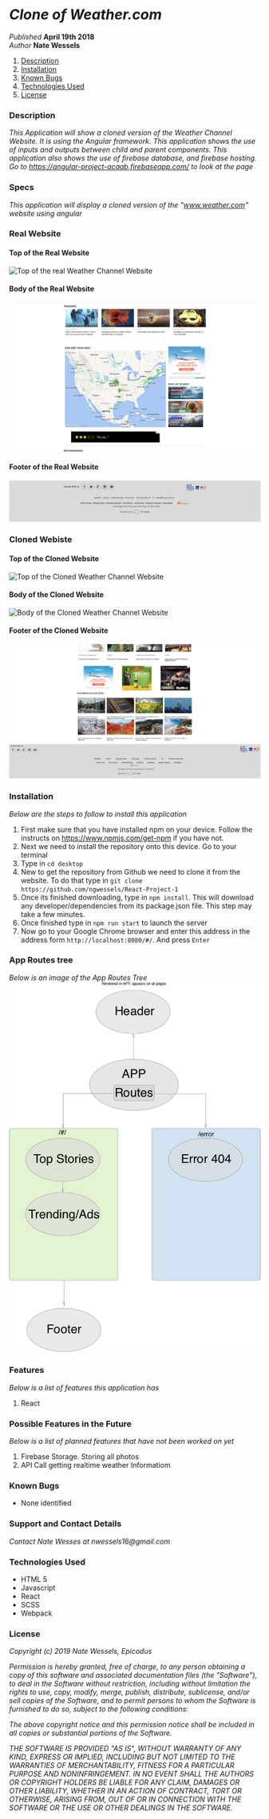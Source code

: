 # _Clone of Weather.com_

_Published_ **April 19th 2018**<br>
_Author_ **Nate Wessels**

1. [Description](#description)
1. [Installation](#installation)
1. [Known Bugs](#known-bugs)
1. [Technologies Used](#technologies-used)
1. [License](#license)

### Description

_This Application will show a cloned version of the Weather Channel Website. It is using the Angular framework. This application shows the use of inputs and outputs between child and parent components. This application also shows the use of firebase database, and firebase hosting. Go to https://angular-project-acaab.firebaseapp.com/ to look at the page_

### Specs

_This application will display a cloned version of the "www.weather.com" website using angular_

### Real Website

#### Top of the Real Website
![Top of the real Weather Channel Website](src/assets/img/top-real.png)
#### Body of the Real Website
![Body of the real Weather Channel Website](src/assets/img/body-real.png)
#### Footer of the Real Website
![Footer of the Real Weather Channel Website](src/assets/img/footer-real.png)

### Cloned Webiste

#### Top of the Cloned Website
![Top of the Cloned Weather Channel Website](src/assets/img/top-clone.png)
#### Body of the Cloned Website
![Body of the Cloned Weather Channel Website](src/assets/img/body-clone.png)
#### Footer of the Cloned Website
![Footer of the Cloned Weather Channel Website](src/assets/img/footer-clone.png)


### Installation
_Below are the steps to follow to install this application_
  1. First make sure that you have installed npm on your device. Follow the instructs on https://www.npmjs.com/get-npm if you have not.
  2. Next we need to install the repository onto this device. Go to your terminal
  3. Type in `cd desktop`
  4. New to get the repository from Github we need to clone it from the website. To do that type in `git clone https://github.com/ngwessels/React-Project-1`
  5. Once its finished downloading, type in `npm install`. This will download any developer/dependencies from its package.json file. This step may take a few minutes.
  6. Once finished type in `npm run start` to launch the server
  7. Now go to your Google Chrome browser and enter this address in the address form `http://localhost:8080/#/`. And press `Enter`


### App Routes tree
_Below is an image of the App Routes Tree_
![App Routes Tree](src/assets/img/AppRoutes.png)



### Features
_Below is a list of features this application has_
  1. React

### Possible Features in the Future
_Below is a list of planned features that have not been worked on yet_
  1. Firebase Storage. Storing all photos
  2. API Call getting realtime weather Informatiom

### Known Bugs
* None identified

### Support and Contact Details

_Contact Nate Wesses at nwessels16@gmail.com_

### Technologies Used
* HTML 5
* Javascript
* React
* SCSS
* Webpack

### License


_Copyright (c) 2019 Nate Wessels, Epicodus_

_Permission is hereby granted, free of charge, to any person obtaining a copy of this software and associated documentation files (the "Software"), to deal in the Software without restriction, including without limitation the rights to use, copy, modify, merge, publish, distribute, sublicense, and/or sell copies of the Software, and to permit persons to whom the Software is furnished to do so, subject to the following conditions:_

_The above copyright notice and this permission notice shall be included in all copies or substantial portions of the Software._

_THE SOFTWARE IS PROVIDED "AS IS", WITHOUT WARRANTY OF ANY KIND, EXPRESS OR IMPLIED, INCLUDING BUT NOT LIMITED TO THE WARRANTIES OF MERCHANTABILITY, FITNESS FOR A PARTICULAR PURPOSE AND NONINFRINGEMENT. IN NO EVENT SHALL THE AUTHORS OR COPYRIGHT HOLDERS BE LIABLE FOR ANY CLAIM, DAMAGES OR OTHER LIABILITY, WHETHER IN AN ACTION OF CONTRACT, TORT OR OTHERWISE, ARISING FROM, OUT OF OR IN CONNECTION WITH THE SOFTWARE OR THE USE OR OTHER DEALINGS IN THE SOFTWARE._
